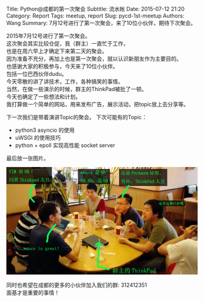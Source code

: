Title: Python@成都的第一次聚会
Subtitle: 流水帐
Date: 2015-07-12 21:20
Category: Report
Tags: meetup, report
Slug: pycd-1st-meetup
Authors: Wang
Summary: 7月12号进行了第一次聚会，来了10位小伙伴，期待下次聚会。

2015年7月12号进行了第一次聚会。  
这次聚会其实比较仓促，我（群主）一直忙于工作，    
也是在周六早上才确定下来第二天的聚会。  
因为准备不充分，再加上也是第一次聚会，就以认识新朋友作为主要目的。  
也感谢大家的积极参与，今天来了10位小伙伴。    
包括一位巴西伙伴dudu。  
今天零散的讲了讲技术，工作，各种搞笑的事情。    
当然，在做一些演示的时候，群主的ThinkPad被批了一顿。  
今天也确定了一些想法和计划。  
我打算做一个简单的网站，用来发布广告，展示活动，把topic放上去分享等。    

下一次我们是带着演讲Topic的聚会。
下次可能有的Topic：

- python3 asyncio 的使用
- uWSGI 的使用技巧
- python + epoll 实现高性能 socket server

最后放一张图片。
<div class=text-center><img src=/img/53871-3f586ba7b7344732.png width=800 alt=聚会抓拍></div>
  
同时也希望在成都的更多的小伙伴加入我们的群: 312412351  
面基才是重要的事情！